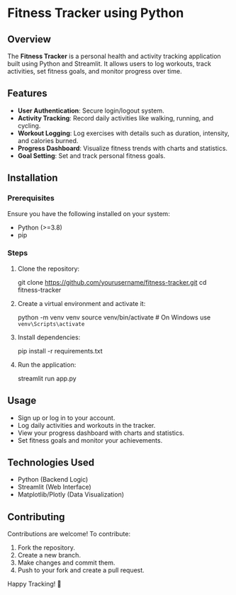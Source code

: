# Fitness Tracker using Python

## Overview
The **Fitness Tracker** is a personal health and activity tracking application built using Python and Streamlit. It allows users to log workouts, track activities, set fitness goals, and monitor progress over time.

## Features
- **User Authentication**: Secure login/logout system.
- **Activity Tracking**: Record daily activities like walking, running, and cycling.
- **Workout Logging**: Log exercises with details such as duration, intensity, and calories burned.
- **Progress Dashboard**: Visualize fitness trends with charts and statistics.
- **Goal Setting**: Set and track personal fitness goals.

## Installation
### Prerequisites
Ensure you have the following installed on your system:
- Python (>=3.8)
- pip

### Steps
1. Clone the repository:
   
   git clone https://github.com/yourusername/fitness-tracker.git
   cd fitness-tracker
   
2. Create a virtual environment and activate it:
   
   python -m venv venv
   source venv/bin/activate  # On Windows use `venv\Scripts\activate`
   
3. Install dependencies:
   
   pip install -r requirements.txt
   
4. Run the application:
   
   streamlit run app.py
   

## Usage
- Sign up or log in to your account.
- Log daily activities and workouts in the tracker.
- View your progress dashboard with charts and statistics.
- Set fitness goals and monitor your achievements.

## Technologies Used
- Python (Backend Logic)
- Streamlit (Web Interface)
- Matplotlib/Plotly (Data Visualization)

## Contributing
Contributions are welcome! To contribute:
1. Fork the repository.
2. Create a new branch.
3. Make changes and commit them.
4. Push to your fork and create a pull request.


Happy Tracking! 🚀

